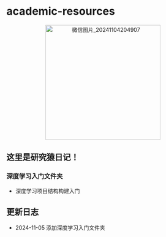 # academic-resources
<div style="text-align: center;">
  <img src="https://github.com/user-attachments/assets/b8f98ffc-6796-4128-b4fb-a0299ffed50f" alt="微信图片_20241104204907" width="300"/>
</div>


## 这里是研究猿日记！


### 深度学习入门文件夹
- 深度学习项目结构构建入门


## 更新日志
- 2024-11-05 添加深度学习入门文件夹
